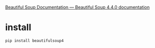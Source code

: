 [Beautiful Soup Documentation — Beautiful Soup 4.4.0 documentation](https://www.crummy.com/software/BeautifulSoup/bs4/doc/)

# install
```sh
pip install beautifulsoup4
```
